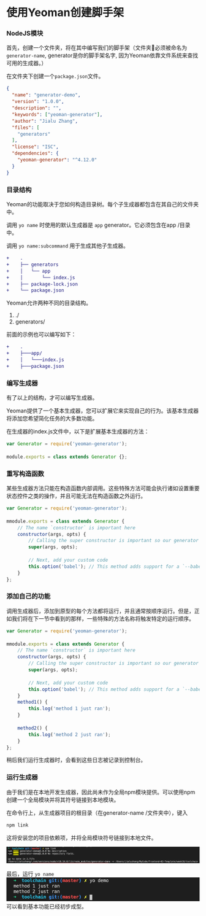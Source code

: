 # 使用Yeoman创建脚手架
### NodeJS模块
首先，创建一个文件夹，将在其中编写我们的脚手架（文件夹📂必须被命名为`generator-name`, generator是你的脚手架名字, 因为Yeoman依靠文件系统来查找可用的生成器。）

在文件夹下创建一个`package.json`文件。

```json
{
  "name": "generator-demo",
  "version": "1.0.0",
  "description": "",
  "keywords": ["yeoman-generator"],
  "author": "Jialu Zhang",
  "files": [
    "generators"
  ],
  "license": "ISC",
  "dependencies": {
    "yeoman-generator": "^4.12.0"
  }
}
```
### 目录结构
Yeoman的功能取决于您如何构造目录树。每个子生成器都包含在其自己的文件夹中。

调用 `yo name` 时使用的默认生成器是 `app` generator。它必须包含在app /目录中。

调用 `yo name:subcommand` 用于生成其他子生成器。

```diff
+    .
+    ├── generators
+    │   └── app
+    │       └── index.js
+    ├── package-lock.json
+    └── package.json
```
Yeoman允许两种不同的目录结构。

1. ./
2. generators/
   
前面的示例也可以编写如下：
```diff
+    .
+    ├───app/
+    │   └───index.js
+    ├───package.json
```
### 编写生成器
有了以上的结构，才可以编写生成器。

Yeoman提供了一个基本生成器，您可以扩展它来实现自己的行为。该基本生成器将添加您希望简化任务的大多数功能。

在生成器的index.js文件中，以下是扩展基本生成器的方法：
```js
var Generator = require('yeoman-generator');

module.exports = class extends Generator {};
```
### 重写构造函数
某些生成器方法只能在构造函数内部调用。这些特殊方法可能会执行诸如设置重要状态控件之类的操作，并且可能无法在构造函数之外运行。

```js
var Generator = require('yeoman-generator');

mmodule.exports = class extends Generator {
    // The name `constructor` is important here
    constructor(args, opts) {
        // Calling the super constructor is important so our generator is correctly set up
        super(args, opts);

        // Next, add your custom code
        this.option('babel'); // This method adds support for a `--babel` flag
    }
};
```
### 添加自己的功能
调用生成器后，添加到原型的每个方法都将运行，并且通常按顺序运行。但是，正如我们将在下一节中看到的那样，一些特殊的方法名称将触发特定的运行顺序。

```js
var Generator = require('yeoman-generator');

mmodule.exports = class extends Generator {
    // The name `constructor` is important here
    constructor(args, opts) {
        // Calling the super constructor is important so our generator is correctly set up
        super(args, opts);

        // Next, add your custom code
        this.option('babel'); // This method adds support for a `--babel` flag
    }
    method1() {
        this.log('method 1 just ran');
    }

    method2() {
        this.log('method 2 just ran');
    }
};
```
稍后我们运行生成器时，会看到这些日志被记录到控制台。

### 运行生成器
由于我们是在本地开发生成器，因此尚未作为全局npm模块提供。可以使用npm创建一个全局模块并将其符号链接到本地​​模块。

在命令行上，从生成器项目的根目录（在generator-name /文件夹中），键入
```bash
npm link
```
这将安装您的项目依赖项，并将全局模块符号链接到本地​​文件。

![](./static/imgs/npm%20link.png)

最后，运行 `yo name`
![](./static/imgs/yo%20demo.png)
可以看到基本功能已经初步成型。
